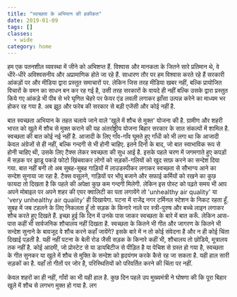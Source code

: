 ```yaml
---
title: "स्वच्छता के अभियान की हकीकत"
date: 2019-01-09
tags: []
classes:
  - wide
category: home
---
```


हम एक पतनशील व्यवस्था में जीने को अभिशप्त हैं. विश्वास और मानकता के जितने सारे प्रतिमान थे, वे धीरे-धीरे अविश्वसनीय और अप्रामाणिक होते जा रहे हैं. साधारण तौर पर हम विश्वास करते रहे हैं सरकारी आंकड़ों पर और मीडिया द्वारा प्रस्तुत समाचारों पर. लेकिन जिस तरह मीडिया खबर नहीं, बल्कि प्रायोजित विचारों के वमन का साधन बन कर रह गई है, उसी तरह सरकारों के वायदे ही नहीं बल्कि उसके द्वारा प्रस्तुत किये गए आंकड़े भी पीब से भरे घृणित चेहरे पर फेयर एंड लवली लगाकर झाँसा उत्पन्न करेने का माध्यम भर होकर रह गया है. अब झूठ और फरेब की सरकार से बड़ी एजेंसी और कोई नहीं है.

बात स्वच्छता अभियान के तहत चलाये जाने वाले 'खुले में शौच से मुक्त' योजना की है. ग्रामीण और शहरी भारत को खुले में शौच से मुक्त कराने की यह अंतर्राष्ट्रीय योजना बिहार सरकार के सात संकल्पों में शामिल है. स्वच्छता की बात कोई नई नहीं है. आजादी के लिए गाँव-गाँव घूमते हुए गाँधी को भी लगा था कि आजादी केवल अंग्रेजों से ही नहीं, बल्कि गन्दगी से भी होनी चाहिए. इतने दिनों के बाद, जो बात स्वाभाविक रूप से होनी चाहिए थी, उसके लिए टैक्स लेकर स्वच्छता की सुध आई है. इसके पहले चरण में जगमगाते हुए कपड़ों में सड़क पर झाडू पकडे फोटो खिंचवाकर लोगों को सड़कों-गलियों को खुद साफ़ करने का सन्देश दिया गया. बात नहीं बनी तो अब सुबह-सुबह गाड़ियों में लाउडस्पीकर लगाकर स्वच्छता से सौभाग्य आने का सन्देश सुनाया जा रहा है. टैक्स वसूलने, गाड़ियों पर भोंपू बजाने और सफाई कर्मियों को रखने का कुछ फायदा तो दिखता है कि पहले की अपेक्षा कुछ कम गन्दगी मिलेगी. लेकिन इस पोस्ट को पढ़ते समय भी आप अपने मोबाइल पर अपने शहर की एयर क्वालिटी का पता लगायेंगे तो 'unhealthy air quality' या 'very unhealthy air quality' ही दिखायेगा. पटना में राजेंद्र नगर टर्मिनल स्टेशन के निकट रहता हूँ. सुबह में जब टहलने के लिए निकलता हूँ तो सड़क के किनारे नाले पर स्त्री-पुरुष और बच्चे लाइन लगाकर शौच करते हुए दिखते हैं. इच्छा हुई कि दिन में उनके पास जाकर स्वच्छता के बारे में बात करूँ. लेकिन आस-पास कहीं भी सार्वजनिक शौचालय नहीं दिखता है. स्वच्छता के कितने भी गीत और जागरण के कितने भी सन्देश सुनाने के बावजूद वे शौच करने कहाँ जायेंगे? इसके बारे में न तो कोई संवेदना है और न ही कोई चिंता दिखाई पड़ती है. यही नहीं पटना के बेली रोड जैसी सड़क के किनारे कहीं भी, शौचालय तो छोडिये, मूत्रालय तक नहीं है. कोई आदमी, जो प्रोस्टेट से या डायबिटीज से पीड़ित है या पेचिश से ग्रस्त हो गया है, स्वच्छता के गीत सुनकर या खुले में शौच से मुक्ति के सन्देश को हृदयंगम करके कैसे रह जा सकता है. यही हाल सारी सड़कों का है. यहाँ तो गीतों पर जोर है, परिस्थितियों को परिवर्तित करने की चिंता पर नहीं.

केवल शहरों का ही नहीं, गाँवों का भी यही हाल है. कुछ दिन पहले उप मुख्यमंत्री ने घोषणा की कि पूरा बिहार खुले में शौच से लगभग मुक्त हो गया है. लग

